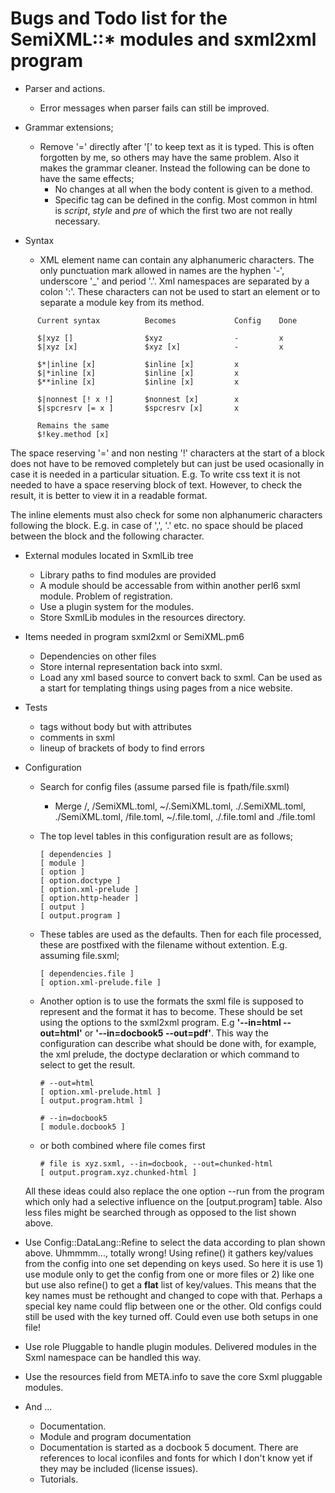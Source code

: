 # Bugs and Todo list for the SemiXML::* modules and sxml2xml program

* Parser and actions.
  * Error messages when parser fails can still be improved.


* Grammar extensions;
  * Remove '=' directly after '[' to keep text as it is typed. This is often forgotten by me, so others may have the same problem. Also it makes the grammar cleaner. Instead the following can be done to have the same effects;
    * No changes at all when the body content is given to a method.
    * Specific tag can be defined in the config. Most common in html is *script*, *style* and *pre* of which the first two are not really necessary.


* Syntax
  * XML element name can contain any alphanumeric characters. The only punctuation mark allowed in names are the hyphen '-', underscore '\_' and period '.'. Xml namespaces are separated by a colon ':'. These characters can not be used to start an element or to separate a module key from its method.

```
      Current syntax          Becomes             Config    Done

      $|xyz []                $xyz                -         x
      $|xyz [x]               $xyz [x]            -         x

      $*|inline [x]           $inline [x]         x
      $|*inline [x]           $inline [x]         x
      $**inline [x]           $inline [x]         x

      $|nonnest [! x !]       $nonnest [x]        x
      $|spcresrv [= x ]       $spcresrv [x]       x

      Remains the same
      $!key.method [x]

```
  The space reserving '=' and non nesting '!' characters at the start of a block does not have to be removed completely but can just be used ocasionally in case it is needed in a particular situation. E.g. To write css text it is not needed to have a space reserving block of text. However, to check the result, it is better to view it in a readable format.

  The inline elements must also check for some non alphanumeric characters following the block. E.g. in case of ',', '.' etc. no space should be placed between the block and the following character.

* External modules located in SxmlLib tree
  * Library paths to find modules are provided
  * A module should be accessable from within another perl6 sxml module. Problem of registration.
  * Use a plugin system for the modules.
  * Store SxmlLib modules in the resources directory.

* Items needed in program sxml2xml or SemiXML.pm6
  * Dependencies on other files
  * Store internal representation back into sxml.
  * Load any xml based source to convert back to sxml. Can be used as a start for templating things using pages from a nice website.

* Tests
  * tags without body but with attributes
  * comments in sxml
  * lineup of brackets of body to find errors

* Configuration
  * Search for config files (assume parsed file is fpath/file.sxml)
    * Merge <resource-location>/<sha-encoded SemiXML.toml>,  <fpath>/SemiXML.toml, ~/.SemiXML.toml, ./.SemiXML.toml, ./SemiXML.toml, <fpath>/file.toml, ~/.file.toml, ./.file.toml and ./file.toml

  * The top level tables in this configuration result are as follows;

    ```
    [ dependencies ]
    [ module ]
    [ option ]
    [ option.doctype ]
    [ option.xml-prelude ]
    [ option.http-header ]
    [ output ]
    [ output.program ]

    ```
  * These tables are used as the defaults. Then for each file processed, these are postfixed with the filename without extention. E.g. assuming file.sxml;

    ```
    [ dependencies.file ]
    [ option.xml-prelude.file ]
    ```

  * Another option is to use the formats the sxml file is supposed to represent and the format it has to become. These should be set using the options to the sxml2xml program. E.g **'--in=html --out=html'** or **'--in=docbook5 --out=pdf'**. This way the configuration can describe what should be done with, for example, the xml prelude, the doctype declaration or which command to select to get the result.

    ```
    # --out=html
    [ option.xml-prelude.html ]
    [ output.program.html ]

    # --in=docbook5
    [ module.docbook5 ]
    ```

  * or both combined where file comes first
    ```
    # file is xyz.sxml, --in=docbook, --out=chunked-html
    [ output.program.xyz.chunked-html ]
    ```
  All these ideas could also replace the one option --run from the program which only had a selective influence on the [output.program] table. Also less files might be searched through as opposed to the list shown above.

* Use Config::DataLang::Refine to select the data according to plan shown above.
Uhmmmm..., totally wrong! Using refine() it gathers key/values from the config into one set depending on keys used. So here it is use 1) use module only to get the config from one or more files or 2) like one but use also refine() to get a **flat** list of key/values. This means that the key names must be rethought and changed to cope with that. Perhaps a special key name could flip between one or the other. Old configs could still be used with the key turned off. Could even use both setups in one file!

* Use role Pluggable to handle plugin modules. Delivered modules in the Sxml namespace can be handled this way.
* Use the resources field from META.info to save the core Sxml pluggable modules.

* And ...
  * Documentation.
  * Module and program documentation
  * Documentation is started as a docbook 5 document. There are references to local iconfiles and fonts for which I don't know yet if they may be included (license issues).
  * Tutorials.
